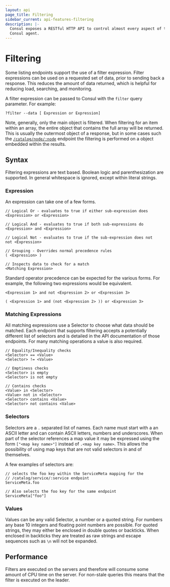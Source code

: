 ```yaml
---
layout: api
page_title: Filtering
sidebar_current: api-features-filtering
description: |-
  Consul exposes a RESTful HTTP API to control almost every aspect of the
  Consul agent.
---
```


# Filtering

Some listing endpoints support the use of a filter expression. 
Filter expressions can be used on a requested
set of data, prior to sending back a response. This reduces the amount of
data returned, which is helpful for reducing load, searching, and monitoring. 

A filter expression can be passed to Consul with the `filter` query parameter. For example:

```text
?filter --data [ Expression or Expression]
```

Note, generally, only the main object is filtered. When filtering for
an item within an array, the entire object that contains the full array
will be returned. This is usually the outermost object of a response,
but in some cases such the [`/catalog/node/:node`](api/catalog.html#list-services-for-node)
endpoint the filtering is performed on a object embedded within the results. 


## Syntax

Filtering expressions are text based. Boolean logic and parenthesization are
supported. In general whitespace is ignored, except within literal
strings. 

### Expression

An expression can take one of a few forms.

```
// Logical Or - evaluates to true if either sub-expression does
<Expression> or <Expression>

// Logical And - evaluates to true if both sub-expressions do
<Expression> and <Expression>

// Logical Not - evaluates to true if the sub-expression does not
not <Expression>

// Grouping - Overrides normal precedence rules
( <Expression> )

// Inspects data to check for a match
<Matching Expression>
```

Standard operator precedence can be expected for the various forms. For
example, the following two expressions would be equivalent.

```
<Expression 1> and not <Expression 2> or <Expression 3>

( <Expression 1> and (not <Expression 2> )) or <Expression 3>
```

### Matching Expressions

All matching expressions use a Selector to choose what data should be
matched. Each endpoint that supports filtering accepts a potentially
different list of selectors and is detailed in the API documentation of
those endpoints. For many matching operations a value is also required.

```
// Equality/Inequality checks
<Selector> == <Value>
<Selector> != <Value>

// Emptiness checks
<Selector> is empty
<Selector> is not empty

// Contains checks
<Value> in <Selector>
<Value> not in <Selector>
<Selector> contains <Value>
<Selector> not contains <Value>
```

### Selectors

Selectors are a `.` separated list of names. Each name must start with
a an ASCII letter and can contain ASCII letters, numbers and underscores. When
part of the selector references a map value it may be expressed using the form
`["<map key name>"]` instead of `.<map key name>`. This allows the possibility
of using map keys that are not valid selectors in and of themselves.

A few examples of selectors are:

```
// selects the foo key within the ServiceMeta mapping for the
// /catalog/service/:service endpoint
ServiceMeta.foo

// Also selects the foo key for the same endpoint
ServiceMeta["foo"]
```

### Values

Values can be any valid Selector, a number or a quoted string. For numbers any
base 10 integers and floating point numbers are possible. For quoted strings,
they may either be enclosed in double quotes or backticks. When enclosed in
backticks they are treated as raw strings and escape sequences such as `\n`
will not be expanded.

## Performance

Filters are executed on the servers and therefore will consume some amount
of CPU time on the server. For non-stale queries this means that the filter
is executed on the leader.
